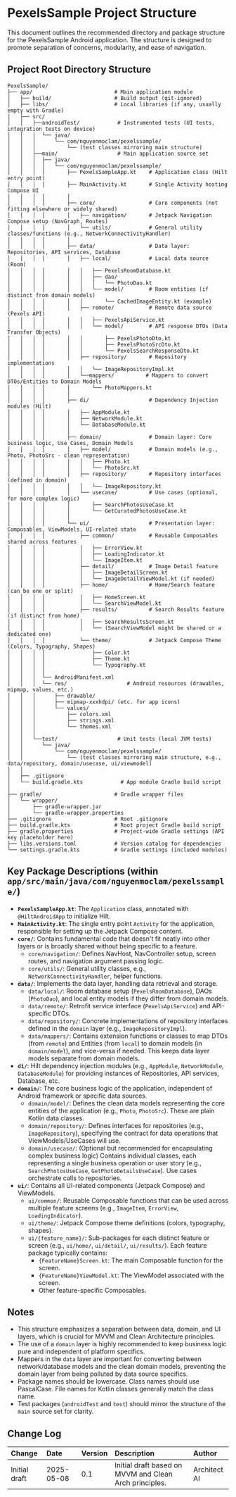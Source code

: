 
# PexelsSample Project Structure

This document outlines the recommended directory and package structure for the PexelsSample Android application. The structure is designed to promote separation of concerns, modularity, and ease of navigation.

## Project Root Directory Structure

```plaintext
PexelsSample/
├── app/                          # Main application module
│   ├── build/                    # Build output (git-ignored)
│   ├── libs/                     # Local libraries (if any, usually empty with Gradle)
│   ├── src/
│   │   ├──androidTest/            # Instrumented tests (UI tests, integration tests on device)
│   │   │  └── java/
│   │   │      └── com/nguyenmoclam/pexelssample/
│   │   │          └── (test classes mirroring main structure)
│   │   ├──main/                   # Main application source set
│   │   │  ├── java/
│   │   │  │   └── com/nguyenmoclam/pexelssample/
│   │   │  │       ├── PexelsSampleApp.kt    # Application class (Hilt entry point)
│   │   │  │       ├── MainActivity.kt       # Single Activity hosting Compose UI
│   │   │  │       │
│   │   │  │       ├── core/                 # Core components (not fitting elsewhere or widely shared)
│   │   │  │       │   ├── navigation/       # Jetpack Navigation Compose setup (NavGraph, Routes)
│   │   │  │       │   └── utils/            # General utility classes/functions (e.g., NetworkConnectivityHandler)
│   │   │  │       │
│   │   │  │       ├── data/                 # Data layer: Repositories, API services, Database
│   │   │  │       │   ├── local/            # Local data source (Room)
│   │   │  │       │   │   ├── PexelsRoomDatabase.kt
│   │   │  │       │   │   ├── dao/
│   │   │  │       │   │   │   └── PhotoDao.kt
│   │   │  │       │   │   └── model/        # Room entities (if distinct from domain models)
│   │   │  │       │   │       └── CachedImageEntity.kt (example)
│   │   │  │       │   ├── remote/           # Remote data source (Pexels API)
│   │   │  │       │   │   ├── PexelsApiService.kt
│   │   │  │       │   │   └── model/        # API response DTOs (Data Transfer Objects)
│   │   │  │       │   │       ├── PexelsPhotoDto.kt
│   │   │  │       │   │       ├── PexelsPhotoSrcDto.kt
│   │   │  │       │   │       └── PexelsSearchResponseDto.kt
│   │   │  │       │   ├── repository/       # Repository implementations
│   │   │  │       │   │   └── ImageRepositoryImpl.kt
│   │   │  │       │   └──mappers/          # Mappers to convert DTOs/Entities to Domain Models
│   │   │  │       │       └── PhotoMappers.kt
│   │   │  │       │
│   │   │  │       ├── di/                   # Dependency Injection modules (Hilt)
│   │   │  │       │   ├── AppModule.kt
│   │   │  │       │   ├── NetworkModule.kt
│   │   │  │       │   └── DatabaseModule.kt
│   │   │  │       │
│   │   │  │       ├── domain/               # Domain layer: Core business logic, Use Cases, Domain Models
│   │   │  │       │   ├── model/            # Domain models (e.g., Photo, PhotoSrc - clean representation)
│   │   │  │       │   │   ├── Photo.kt
│   │   │  │       │   │   └── PhotoSrc.kt
│   │   │  │       │   ├── repository/       # Repository interfaces (defined in domain)
│   │   │  │       │   │   └── ImageRepository.kt
│   │   │  │       │   └── usecase/          # Use cases (optional, for more complex logic)
│   │   │  │       │       ├── SearchPhotosUseCase.kt
│   │   │  │       │       └── GetCuratedPhotosUseCase.kt
│   │   │  │       │
│   │   │  │       └── ui/                   # Presentation layer: Composables, ViewModels, UI-related state
│   │   │  │           ├── common/           # Reusable Composables shared across features
│   │   │  │           │   ├── ErrorView.kt
│   │   │  │           │   ├── LoadingIndicator.kt
│   │   │  │           │   └── ImageItem.kt
│   │   │  │           ├── detail/           # Image Detail feature
│   │   │  │           │   ├── ImageDetailScreen.kt
│   │   │  │           │   └── ImageDetailViewModel.kt (if needed)
│   │   │  │           ├── home/             # Home/Search feature (can be one or split)
│   │   │  │           │   ├── HomeScreen.kt
│   │   │  │           │   └── SearchViewModel.kt
│   │   │  │           ├── results/          # Search Results feature (if distinct from home)
│   │   │  │           │   ├── SearchResultsScreen.kt
│   │   │  │           │   └── (SearchViewModel might be shared or a dedicated one)
│   │   │  │           └── theme/            # Jetpack Compose Theme (Colors, Typography, Shapes)
│   │   │  │               ├── Color.kt
│   │   │  │               ├── Theme.kt
│   │   │  │               └── Typography.kt
│   │   │  │
│   │   │  └── AndroidManifest.xml
│   │   │  └── res/                   # Android resources (drawables, mipmap, values, etc.)
│   │   │      ├── drawable/
│   │   │      ├── mipmap-xxxhdpi/ (etc. for app icons)
│   │   │      └── values/
│   │   │          ├── colors.xml
│   │   │          ├── strings.xml
│   │   │          └── themes.xml
│   │   │
│   │   └──test/                   # Unit tests (local JVM tests)
│   │      └── java/
│   │          └── com/nguyenmoclam/pexelssample/
│   │              └── (test classes mirroring main structure, e.g., data/repository, domain/usecase, ui/viewmodel)
│   │
│   ├── .gitignore
│   └── build.gradle.kts            # App module Gradle build script
│
├── gradle/                       # Gradle wrapper files
│   └── wrapper/
│       ├── gradle-wrapper.jar
│       └── gradle-wrapper.properties
├── .gitignore                    # Root .gitignore
├── build.gradle.kts              # Root project Gradle build script
├── gradle.properties             # Project-wide Gradle settings (API key placeholder here)
├── libs.versions.toml            # Version catalog for dependencies
└── settings.gradle.kts           # Gradle settings (included modules)
```

## Key Package Descriptions (within `app/src/main/java/com/nguyenmoclam/pexelssample/`)

* **`PexelsSampleApp.kt`**: The `Application` class, annotated with `@HiltAndroidApp` to initialize Hilt.
* **`MainActivity.kt`**: The single entry point `Activity` for the application, responsible for setting up the Jetpack Compose content.
* **`core/`**: Contains fundamental code that doesn't fit neatly into other layers or is broadly shared without being specific to a feature.
    * `core/navigation/`: Defines NavHost, NavController setup, screen routes, and navigation argument passing logic.
    * `core/utils/`: General utility classes, e.g., `NetworkConnectivityHandler`, helper functions.
* **`data/`**: Implements the data layer, handling data retrieval and storage.
    * `data/local/`: Room database setup (`PexelsRoomDatabase`), DAOs (`PhotoDao`), and local entity models if they differ from domain models.
    * `data/remote/`: Retrofit service interface (`PexelsApiService`) and API-specific DTOs.
    * `data/repository/`: Concrete implementations of repository interfaces defined in the `domain` layer (e.g., `ImageRepositoryImpl`).
    * `data/mappers/`: Contains extension functions or classes to map DTOs (from `remote`) and Entities (from `local`) to domain models (in `domain/model`), and vice-versa if needed. This keeps data layer models separate from domain models.
* **`di/`**: Hilt dependency injection modules (e.g., `AppModule`, `NetworkModule`, `DatabaseModule`) for providing instances of Repositories, API services, Database, etc.
* **`domain/`**: The core business logic of the application, independent of Android framework or specific data sources.
    * `domain/model/`: Defines the clean data models representing the core entities of the application (e.g., `Photo`, `PhotoSrc`). These are plain Kotlin data classes.
    * `domain/repository/`: Defines interfaces for repositories (e.g., `ImageRepository`), specifying the contract for data operations that ViewModels/UseCases will use.
    * `domain/usecase/`: (Optional but recommended for encapsulating complex business logic) Contains individual classes, each representing a single business operation or user story (e.g., `SearchPhotosUseCase`, `GetPhotoDetailsUseCase`). Use cases orchestrate calls to repositories.
* **`ui/`**: Contains all UI-related components (Jetpack Compose) and ViewModels.
    * `ui/common/`: Reusable Composable functions that can be used across multiple feature screens (e.g., `ImageItem`, `ErrorView`, `LoadingIndicator`).
    * `ui/theme/`: Jetpack Compose theme definitions (colors, typography, shapes).
    * `ui/{feature_name}/`: Sub-packages for each distinct feature or screen (e.g., `ui/home/`, `ui/detail/`, `ui/results/`). Each feature package typically contains:
        * `{FeatureName}Screen.kt`: The main Composable function for the screen.
        * `{FeatureName}ViewModel.kt`: The ViewModel associated with the screen.
        * Other feature-specific Composables.

## Notes

* This structure emphasizes a separation between data, domain, and UI layers, which is crucial for MVVM and Clean Architecture principles.
* The use of a `domain` layer is highly recommended to keep business logic pure and independent of platform specifics.
* Mappers in the `data` layer are important for converting between network/database models and the clean domain models, preventing the domain layer from being polluted by data source specifics.
* Package names should be lowercase. Class names should use PascalCase. File names for Kotlin classes generally match the class name.
* Test packages (`androidTest` and `test`) should mirror the structure of the `main` source set for clarity.

## Change Log

| Change        | Date       | Version | Description                                     | Author     |
| :------------ | :--------- | :------ | :---------------------------------------------- | :--------- |
| Initial draft | 2025-05-08 | 0.1     | Initial draft based on MVVM and Clean Arch principles. | Architect AI |

